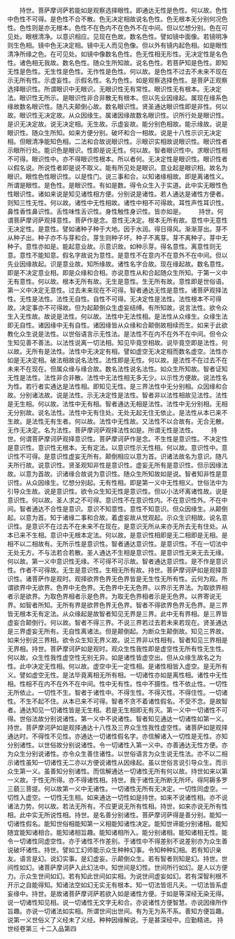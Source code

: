 <!-- { "loadSidebar": true } -->
　　持世。菩萨摩诃萨若能如是观察选择眼性。即通达无性是色性。何以故。色性中色性不可得。是色性不合不散。色无决定相故说名色性。色无根本无分别何况色性。色性则是亦无根本。色性不在色内不在色外不在中间。但以忆想分别。色在可见处。眼根清净。以意识相应。见现在色故。数名色性。譬如镜中面像。若镜明净则生色相。镜中色无决定相。镜中无人而见色像。但以外有镜内起色相。如是眼性清净所缘之色。在可见处。如镜中像数名色性。色无性相无形性。无决定性是名色性。诸色相无我故。数名色性。随众生所知故。说名色性。若菩萨知是色性。即知无性是色性。无生性是色性。无作性是色性。何以故。是色性不过去不未来不现在示无所有性。示虚妄性。示假名性。名为色性。如是观察选择色性。是菩萨正观察选择眼识性。所谓眼识中无眼识。无眼识性无有常性。眼识性无有根本。无决定法。眼识性无所示。是眼识性非合非散无有根本。但以先业因缘起。属现在缘系色缘故数名眼识性。随凡夫颠倒心故。数名眼识性。贤圣通达眼识性即是非性。何以故。眼识性无决定故。从众因缘生。属诸因缘故数名眼识性。识所行处是眼识性。是识无决定故。说无决定相。无生故。示虚妄故。能分别色相故。能示缘故。说是眼识性。随众生所知。如来方便分别。破坏和合一相故。说是十八性示识无决定相。但眼清净能知色相。二法和合故说眼识性。示眼识实相故说眼识性。眼识性者示眼所行处。能识色是眼识。性即是说无性。何以故。智者眼识性中。求眼识性相不可得。眼识性中。亦不得眼识性根本。所以者何。无决定性是眼识性。眼识性者以假名说。所说性者即是说不取义。能有所见处是眼识。意业起是眼识相。故名为眼识。眼性色性眼识性。以是性门。说三事和合。以知诸缘相故。即是离诸性义。所谓是眼性。是色性。是眼识性。有如是数。得令众生入于实道。此中实无眼性色性眼识性。诸如来说是知见诸性相方便。分别说是诸性。若人通达是诸性方便者。则知三性无性。何以故。诸性中无性相故。诸性中相不可得故。耳性声性耳识性。鼻性香性鼻识性。舌性味性舌识性。身性触性身识性。皆亦如是。
　　持世。何谓菩萨摩诃萨观择意性。菩萨作是念。意性无决定。根本无所有故。意性中无意性无决定性。是意性。譬如诸种子种于大地。因于水润。得日得风。渐渐芽出。芽不从种子出。种子亦不与芽和合。芽生则种子坏。种子不离芽。芽不离种子。芽中无种子。意性亦如是。能起意业故。示意识故。如种示芽。得名意性。离意性则无意。意性不能知意。假名字故说为意性。是意性不在意内不在意外不在中间。但以先业因缘故起。识是意业故。知所缘故。诸性名字合故。现在缘起故。数名意性。即是不决定意业相。即是众缘和合相。亦说意性从和合起随众生所知。于第一义中无有意性。何以故。根本无所有故。无生是意性。生无所有故。意性即是世俗语。第一义中决定无意性。过去未来现在不可得。智者通达无性是意性。诸菩萨观择法性。无性是法性。法性无自性。自性不可得。无决定性是法性。法性根本不可得故。决定事亦不可得故。但为起颠倒众生虚妄结缚。有所知故。说言法性。欲令众生入无性故。故说是法性。何以故。法性中无法性相。是法性从众缘生。众缘生法即无自性。诸因缘中无有自性。诸因缘皆从众缘和合颠倒故相续而生。如来于此欲教化众生说是法性。以世俗语言示无性法。是法性不在内不在外不在中间。但令众生知见善不善法。以法性说离一切法相。知见毕竟空相故。说毕竟空即是法性。何以故。无所有是法性。法性中无决定有相。譬如虚空无决定相而数名虚空。法性亦如是无决定相。破法相故说名法性。法性即是无性。何以故。是法性不在过去不在未来不在现在。但属众缘与缘合故。数名法性说名法性。如众生所知故。智者证知无性是法性。法性非合非散。法性中无法性相无多无少。以示性方便故。说法性名为性。若行者实通达是法性相。即知见无性。是三界法性中无分别相。众因缘和合故。分别诸法故。说是法性。示无决定性是法性。智者非以法性相故见法性。法性是无生相。何以故。法性中无有相。智者通达无相是法性。法性中无分别相。无相无分别故。说名法性。法性中无有住处。无处无起无住无依止。是法性从本已来不生故。是法性无有生者。何以故。法性中无性故。又法性不以合故有。无合无散。无作无决定。名为法性。菩萨摩诃萨观择法性如是。所谓无性是法性。
　　持世。何谓菩萨摩诃萨观择意识性。菩萨摩诃萨作是念。不生性是意识性。不决定性是意识性。意识性无根本。无有定法。以意识性示无性相。何以故。意识性中。意识性不可得。是意识性虚妄无所有。颠倒相应以意为首。识诸法故名为意识。随凡夫所行故。说意识性。贤圣观知非性是意识性。虚妄无所有是意识性。但示因缘法故。以意为首故。识诸缘合故说为意识性。随众生所知故如是说。智者知非性是意识性。从众因缘生。忆想分别起。无有性相。即是第一义中无性相义。世俗法中为引导众生故。说是意识性。欲令众生知无性是意识性。但以小法坏离诸性故。说是意识性。何以故。圣人求之不可得。意识性不在意识性内。不在意识性外。不在中间。智者通达不合性是意识。意识不知意性。意性不知意识。但众因缘生。从颠倒起。以意为首。知于诸缘二事和合故。着虚妄故从觉观起。示众生识相故。说名意识性。是意识不在过去不在未来不在现在。是意识无所从来亦无所去无有住处。从本已来不生相。意识中无根本定法。何以故。是意识性相即是无二相即是无相。是相不以二相故有。无所示性是意识性。智者通达意识性。是意识性。不在一切法中无处无方。不与法若合若散。圣人通达不生相是意识性。是意识性无来无去无缘。何以故。第一义中意识性无缘。不可得不可示故。智者通达意识性。是不作是意识性。作者不可得故。无生是意识性。生相无所有故。持世。菩萨摩诃萨如是观择意识性。诸菩萨作是观时。观择欲界色界无色界皆是无生性无所有性。云何为观。所谓欲界中无欲界。色界中无色界。无色界中无无色界。以界示无界法。为取欲界相者示是欲界。为取色界相者示是色界。为取无色界相者示是无色界。以界寄说无界。如智者所知。无所有界是欲界色界无色界。智者不得欲界色界无色界。是三界皆无根本无有定法。从众缘起是故智者知见无界是三界。此中无有界相。是三界皆虚妄合颠倒行。何以故。智者不得三界。不说三界若过去若未来若现在。贤圣通达是三界虚妄无所有。无自性离诸法。但是颠倒起。为断众生颠倒故。知见三界故。如来分别说三界相。欲令众生知无界义故。说三界非以性相有。智者知见三界相是无界相。持世。菩萨摩诃萨如是观时。观众生性我性即是虚空性无所有性无生性。何以故。众生性我性虚空性无别无异。如是诸性皆虚空出。但从众缘生故名之为性。此中决定无性相。何以故。虚空中无一定性相。是诸性相皆入虚空。是无所有义。譬如虚空无性。是法毕竟离相无所有相。一切诸性亦如是离性相。诸性中无性相。性相不在内不在外不在中间。性中无有性。性中不摄性。性不依止性。一切性无所依止。一切性不生。智者于诸性中。不得生性。不得灭性。不得住性。一切诸性。不生不起不住。从本已来不可得。智者不贪不着诸性假名。不受不念。是故智者。通达知见一切诸性皆是无生相。若是无生相即无有灭。第一义中一切诸性不可得。世俗法故分别说诸性。第一义中不说诸性。智者知见通达一切诸性如第一义。持世。菩萨摩诃萨如是观择通达十八性及三界众生性我性虚空性。诸菩萨如是观择通达时。不得性不见性。亦通达一切诸性假名字。亦信解诸入一切性是无性。亦知分别诸性。以世俗故分别说诸性。令一切诸性入第一义中。亦善通达无性方便。亦为众生分别说诸性。亦令众生善住诸性。以世俗语言为众生说无性法。亦不以二相示诸性虽知一切诸性无二亦以方便说诸性从因缘起。虽以世俗言说引导众生。而示众生第一义。虽善知分别诸性。而信解通达一切诸性无所有何以故。持世如来以第一义故。于性无所得。亦不得诸性相。持世。我于诸性无所断无所坏。得阿耨多罗三藐三菩提。何以故第一义中无诸性。一切诸性无所有无决定。一切性同虚空。一切性入虚空。一切性无生相。如来通达一切性如是持世。如来不说诸性相。亦不说诸法力势。何以故。若法无所有。不应更说无所有性相。持世。如来亦说无所有性相。此中实无所说性相。持世。是名善分别诸性。菩萨摩诃萨得是善分别。能知一切诸性假名。能知世俗相能知第一义相能知诸性决定。能知世谛能分别诸相。能知随宜能知诸相合。能知诸相旨趣。能知诸相所入。能分别诸相。能知诸相无性。能令一切诸性同虚空性。亦于诸性不作差别。于诸性中不得差别不说差别亦为众生善说破坏诸性。持世。譬如工幻师能示众生种种幻事。令知种种幻相。若有知识亲友。语言是幻。说幻实事。是幻虚妄。示颠倒众生。若有智者则知是幻。持世。世间性如幻。诸菩萨摩诃萨入此幻法中。知世间是幻性。世间所行如幻。是人以方便力。示众生世间如幻。若有知此世间如实相。为说世间虚妄如幻。若有深智利根不开示之自能得知。知诸法空如幻无实无有根本。知一切法皆诳凡夫。一切法皆系虚妄缘中。持世。是故诸菩萨摩诃萨若欲入如是诸性方便。于如是等深经无染无得。说一切诸性知见相。说一切诸性无文字无和合。亦说诸性方便智慧。亦说因缘所作旨趣。亦说一切诸法如实相。所谓世间出世间。有为无为系不系。善知方便旨趣。说第一义世俗义了义经未了义经。种种因缘解说。于是甚深经中。应勤精进。
持世经卷第三
十二入品第四
